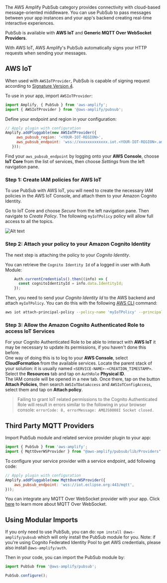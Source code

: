 The AWS Amplify PubSub category provides connectivity with cloud-based message-oriented middleware. You can use PubSub to pass messages between your app instances and your app's backend creating real-time interactive experiences.

PubSub is available with **AWS IoT** and **Generic MQTT Over WebSocket Providers**.

<amplify-callout> With AWS IoT, AWS Amplify's PubSub automatically signs your HTTP requests when sending your messages. </amplify-callout>

## AWS IoT

When used with `AWSIoTProvider`, PubSub is capable of signing request according to [Signature Version 4](https://docs.aws.amazon.com/general/latest/gr/signature-version-4.html).

To use in your app, import `AWSIoTProvider`:

```javascript
import Amplify, { PubSub } from 'aws-amplify';
import { AWSIoTProvider } from '@aws-amplify/pubsub';
```

Define your endpoint and region in your configuration:

```javascript
// Apply plugin with configuration
Amplify.addPluggable(new AWSIoTProvider({
     aws_pubsub_region: '<YOUR-IOT-REGION>',
     aws_pubsub_endpoint: 'wss://xxxxxxxxxxxxx.iot.<YOUR-IOT-REGION>.amazonaws.com/mqtt',
   }));
```

Find your `aws_pubsub_endpoint` by logging onto your **AWS Console**, choose **IoT Core** from the list of services, then choose *Settings* from the left navigation pane.

### Step 1: Create IAM policies for AWS IoT

To use PubSub with AWS IoT, you will need to create the necessary IAM policies in the AWS IoT Console, and attach them to your Amazon Cognito Identity.

Go to IoT Core and choose *Secure* from the left navigation pane. Then navigate to *Create Policy*. The following `myIoTPolicy` policy will allow full access to all the topics.

![Alt text](~/images/create-iot-policy.png)


### Step 2: Attach your policy to your Amazon Cognito Identity

The next step is attaching the policy to your *Cognito Identity*.

You can retrieve the `Cognito Identity Id` of a logged in user with Auth Module:
```javascript
    Auth.currentCredentials().then((info) => {
      const cognitoIdentityId = info.data.IdentityId;
    });
```

Then, you need to send your *Cognito Identity Id* to the AWS backend and attach `myIoTPolicy`. You can do this with the following [AWS CLI](https://aws.amazon.com/cli/) command:

```bash
aws iot attach-principal-policy --policy-name 'myIoTPolicy' --principal '<YOUR_COGNITO_IDENTITY_ID>'
```

### Step 3: Allow the Amazon Cognito Authenticated Role to access IoT Services

For your Cognito Authenticated Role to be able to interact with **AWS IoT** it may be necessary to update its permissions, if you haven't done this before.  
One way of doing this is to log to your **AWS Console**, select **CloudFormation** from the available services. Locate the parent stack of your solution: it is usually named `<SERVICE-NAME>-<CREATION_TIMESTAMP>`.  
Select the **Resources** tab and tap on `AuthRole` **Physical ID**.  
The IAM console will be opened in a new tab. Once there, tap on the button **Attach Policies**, then search `AWSIoTDataAccess` and `AWSIoTConfigAccess`, select them and tap on **Attach policy**.

> Failing to grant IoT related permissions to the Cognito Authenticated Role will result in errors similar to the following in your browser console: `errorCode: 8, errorMessage: AMQJS0008I Socket closed.`

## Third Party MQTT Providers

Import PubSub module and related service provider plugin to your app:

```javascript
import { PubSub } from 'aws-amplify';
import { MqttOverWSProvider } from "@aws-amplify/pubsub/lib/Providers";
```

To configure your service provider with a service endpoint, add following code:
```javascript
// Apply plugin with configuration
Amplify.addPluggable(new MqttOverWSProvider({
    aws_pubsub_endpoint: 'wss://iot.eclipse.org:443/mqtt',
}));
```

You can integrate any MQTT Over WebSocket provider with your app. Click [here](https://docs.aws.amazon.com/iot/latest/developerguide/protocols.html#mqtt-ws) to learn more about MQTT Over WebSocket.

## Using Modular Imports

If you only need to use PubSub, you can do: `npm install @aws-amplify/pubsub` which will only install the PubSub module for you. Note: if you're using Cognito Federated Identity Pool to get AWS credentials, please also install `@aws-amplify/auth`.

Then in your code, you can import the PubSub module by:
```javascript
import PubSub from '@aws-amplify/pubsub';

PubSub.configure();
```
